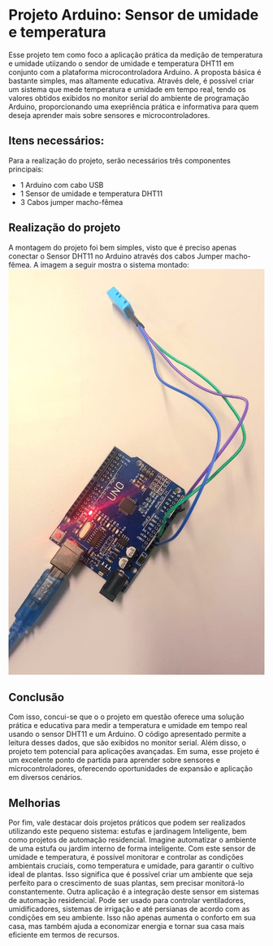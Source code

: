 # Projeto Arduino: Sensor de umidade e temperatura
Esse projeto tem como foco a aplicação prática da medição de temperatura e umidade utiizando o sendor de umidade e temperatura DHT11 em conjunto com a plataforma microcontroladora Arduino.
A proposta básica é bastante simples, mas altamente educativa. Através dele, é possível criar um sistema que mede temperatura e umidade em tempo real, tendo os valores obtidos exibidos no monitor serial do ambiente de programação Arduino, proporcionando uma exepriência prática e informativa para quem deseja aprender mais sobre sensores e microcontroladores.

## Itens necessários:
Para a realização do projeto, serão necessários três componentes principais:
- 1 Arduino com cabo USB
- 1 Sensor de umidade e temperatura DHT11
- 3 Cabos jumper macho-fêmea

## Realização do projeto
A montagem do projeto foi bem simples, visto que é preciso apenas conectar o Sensor DHT11 no Arduino através dos cabos Jumper macho-fêmea. A imagem a seguir mostra o sistema montado:
![Projeto montado](imagens/fotoprojeto.png)

## Conclusão
Com isso, concui-se que o o projeto em questão oferece uma solução prática e educativa para medir a temperatura e umidade em tempo real usando o sensor DHT11 e um Arduino. O código apresentado permite a leitura desses dados, que são exibidos no monitor serial. Além disso, o projeto tem potencial para aplicações avançadas. Em suma, esse projeto é um excelente ponto de partida para aprender sobre sensores e microcontroladores, oferecendo oportunidades de expansão e aplicação em diversos cenários.

## Melhorias
Por fim, vale destacar dois projetos práticos que podem ser realizados utilizando este pequeno sistema: estufas e jardinagem Inteligente, bem como projetos de automação residencial.
Imagine automatizar o ambiente de uma estufa ou jardim interno de forma inteligente. Com este sensor de umidade e temperatura, é possível monitorar e controlar as condições ambientais cruciais, como temperatura e umidade, para garantir o cultivo ideal de plantas. Isso significa que é possível criar um ambiente que seja perfeito para o crescimento de suas plantas, sem precisar monitorá-lo constantemente. 
Outra aplicação é a integração deste sensor em sistemas de automação residencial. Pode ser usado para controlar ventiladores, umidificadores, sistemas de irrigação e até persianas de acordo com as condições em seu ambiente. Isso não apenas aumenta o conforto em sua casa, mas também ajuda a economizar energia e tornar sua casa mais eficiente em termos de recursos.

